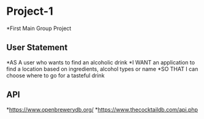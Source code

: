 # Project-1
*First Main Group Project

## User Statement
*AS A user who wants to find an alcoholic drink
*I WANT an application to find a location based on ingredients, alcohol types or name
*SO THAT I can choose where to go for a tasteful drink

## API
*https://www.openbrewerydb.org/
*https://www.thecocktaildb.com/api.php

## 
